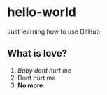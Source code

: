 # hello-world
Just learning how to use GitHub

## What is love?
1. *Baby dont hurt me*
2. Dont hurt me
3. **No more**
